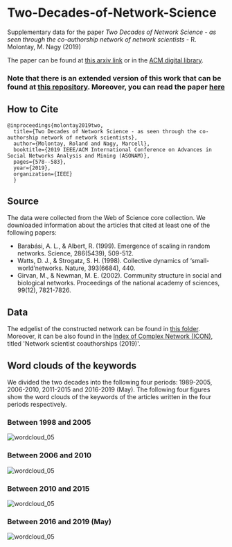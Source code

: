 # Two-Decades-of-Network-Science
Supplementary data for the paper *Two Decades of Network Science - as seen through the co-authorship network of network scientists* - R. Molontay, M. Nagy (2019)

The paper can be found at [this arxiv link](https://arxiv.org/abs/1908.08478) or in the [ACM digital library](https://dl.acm.org/doi/10.1145/3341161.3343685).

### __Note that there is an extended version of this work that can be found at [this repository](https://github.com/marcessz/Twenty-Years-of-Network-Science/blob/master/README.md). Moreover, you can read the paper [here](https://link.springer.com/chapter/10.1007/978-3-030-67044-3_1)__

## How to Cite
```
@inproceedings{molontay2019two,
  title={Two Decades of Network Science - as seen through the co-authorship network of network scientists},
  author={Molontay, Roland and Nagy, Marcell},
  booktitle={2019 IEEE/ACM International Conference on Advances in Social Networks Analysis and Mining (ASONAM)},
  pages={578--583},
  year={2019},
  organization={IEEE}
  }
```

## Source
The data were collected from the Web of Science core collection. We downloaded information about the articles that cited at least one of the following papers: 
* Barabási, A. L., & Albert, R. (1999). Emergence of scaling in random networks. Science, 286(5439), 509-512.
* Watts, D. J., & Strogatz, S. H. (1998). Collective dynamics of ‘small-world’networks. Nature, 393(6684), 440.
* Girvan, M., & Newman, M. E. (2002). Community structure in social and biological networks. Proceedings of the national academy of sciences, 99(12), 7821-7826.


## Data

The edgelist of the constructed network can be found in [this folder](./network-edge-list). Moreover, it can be also found in the [Index of Complex Network (ICON)](https://icon.colorado.edu/#!/networks), titled 'Network scientist coauthorships (2019)'.

## Word clouds of the keywords
We divided the two decades into the following four periods: 1989-2005, 2006-2010, 2011-2015 and 2016-2019 (May). 
The following four figures show the word clouds of the keywords of the articles written in the four periods respectively.
### Between 1998 and 2005
![wordcloud_05](./img/until05_wordcloud.png "Word cloud of the keywords betwen '98 and 2005")
### Between 2006 and 2010
![wordcloud_05](./img/between_06_10_wordcloud.png "Word cloud of the keywords betwen '98 and 2005")
### Between 2010 and 2015
![wordcloud_05](./img/between_11_15_wordcloud.png "Word cloud of the keywords betwen '98 and 2005")
### Between 2016 and 2019 (May)
![wordcloud_05](./img/since16_wordcloud.png "Word cloud of the keywords betwen '98 and 2005")
